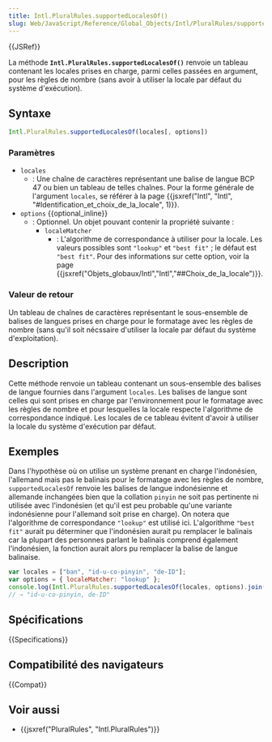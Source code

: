 ```yaml
---
title: Intl.PluralRules.supportedLocalesOf()
slug: Web/JavaScript/Reference/Global_Objects/Intl/PluralRules/supportedLocalesOf
---
```


{{JSRef}}

La méthode **`Intl.PluralRules.supportedLocalesOf()`** renvoie un tableau contenant les locales prises en charge, parmi celles passées en argument, pour les règles de nombre (sans avoir à utiliser la locale par défaut du système d'exécution).

## Syntaxe

```js
Intl.PluralRules.supportedLocalesOf(locales[, options])
```

### Paramètres

- `locales`
  - : Une chaîne de caractères représentant une balise de langue BCP 47 ou bien un tableau de telles chaînes. Pour la forme générale de l'argument `locales`, se référer à la page {{jsxref("Intl", "Intl", "#Identification_et_choix_de_la_locale", 1)}}.
- `options` {{optional_inline}}
  - : Optionnel. Un objet pouvant contenir la propriété suivante :
    - `localeMatcher`
      - : L'algorithme de correspondance à utiliser pour la locale. Les valeurs possibles sont `"lookup"` et `"best fit"` ; le défaut est `"best fit"`. Pour des informations sur cette option, voir la page {{jsxref("Objets_globaux/Intl","Intl","##Choix_de_la_locale")}}.

### Valeur de retour

Un tableau de chaînes de caractères représentant le sous-ensemble de balises de langues prises en charge pour le formatage avec les règles de nombre (sans qu'il soit nécssaire d'utiliser la locale par défaut du système d'exploitation).

## Description

Cette méthode renvoie un tableau contenant un sous-ensemble des balises de langue fournies dans l'argument `locales`. Les balises de langue sont celles qui sont prises en charge par l'environnement pour le formatage avec les règles de nombre et pour lesquelles la locale respecte l'algorithme de correspondance indiqué. Les locales de ce tableau évitent d'avoir à utiliser la locale du système d'exécution par défaut.

## Exemples

Dans l'hypothèse où on utilise un système prenant en charge l'indonésien, l'allemand mais pas le balinais pour le formatage avec les règles de nombre, `supportedLocalesOf` renvoie les balises de langue indonésienne et allemande inchangées bien que la collation `pinyin` ne soit pas pertinente ni utilisée avec l'indonésien (et qu'il est peu probable qu'une variante indonésienne pour l'allemand soit prise en charge). On notera que l'algorithme de correspondance `"lookup"` est utilisé ici. L'algorithme `"best fit"` aurait pu déterminer que l'indonésien aurait pu remplacer le balinais car la plupart des personnes parlant le balinais comprend également l'indonésien, la fonction aurait alors pu remplacer la balise de langue balinaise.

```js
var locales = ["ban", "id-u-co-pinyin", "de-ID"];
var options = { localeMatcher: "lookup" };
console.log(Intl.PluralRules.supportedLocalesOf(locales, options).join(", "));
// → "id-u-co-pinyin, de-ID"
```

## Spécifications

{{Specifications}}

## Compatibilité des navigateurs

{{Compat}}

## Voir aussi

- {{jsxref("PluralRules", "Intl.PluralRules")}}
